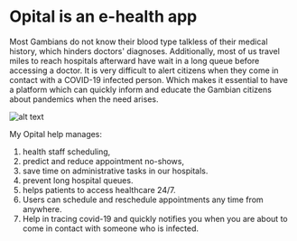 # Opital is an e-health app 

Most Gambians do not know their blood type talkless of their medical history, which hinders doctors' diagnoses. Additionally, most of us travel miles to reach hospitals afterward have wait in a long queue before accessing a doctor.
It is very difficult to alert citizens when they come in contact with a COVID-19 infected person. Which makes it essential to have a platform which can quickly inform and educate the Gambian citizens about pandemics when the need arises.

![alt text](https://github.com/kemojal/OpitalApp/blob/master/misc/Project-Devices-Showcase-vol3.png)

My Opital help manages:
1. health staff scheduling, 
2. predict and reduce appointment no-shows, 
3. save time on administrative tasks in our hospitals.
4. prevent long hospital queues.
5. helps patients to access healthcare 24/7. 
6. Users can schedule and reschedule appointments any time from anywhere.
7. Help in tracing covid-19 and quickly notifies you when you are about to come in contact with someone who is infected.
